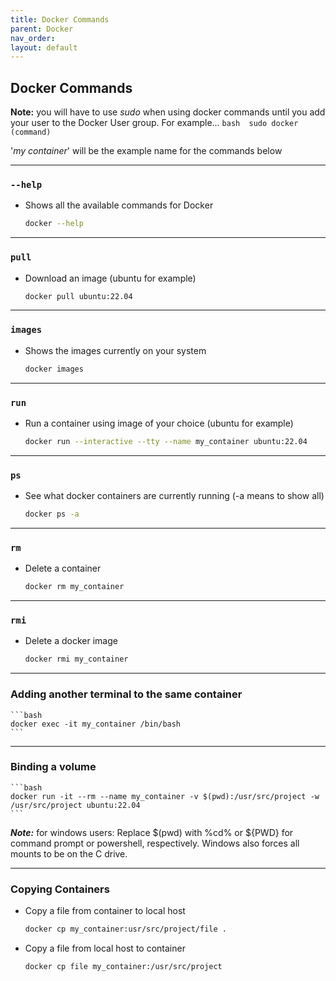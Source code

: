 ```yaml
---
title: Docker Commands
parent: Docker
nav_order: 
layout: default
---
```


## Docker Commands 

**Note:** you will have to use _sudo_ when using docker commands until you add your user to the Docker User group. For example...
    ```bash 
    sudo docker (command)
    ```

'_my container_' will be the example name for the commands below

---

### `--help`
- Shows all the available commands for Docker
    ```bash
    docker --help
    ```

---
### `pull`
- Download an image (ubuntu for example)
    ```bash
    docker pull ubuntu:22.04
    ```

---
### `images`
- Shows the images currently on your system
    ```bash
    docker images
    ```

---
### `run`
- Run a container using image of your choice (ubuntu for example)
    ```bash
    docker run --interactive --tty --name my_container ubuntu:22.04
    ```
---
### `ps`
- See what docker containers are currently running (-a means to show all)
    ```bash 
    docker ps -a
    ```

---
### `rm`
- Delete a container
    ```bash
    docker rm my_container
    ```

---
### `rmi` 
- Delete a docker image
    ```bash
    docker rmi my_container
    ```

---

### Adding another terminal to the same container
    ```bash
    docker exec -it my_container /bin/bash
    ```

---
### Binding a volume

    ```bash 
    docker run -it --rm --name my_container -v $(pwd):/usr/src/project -w /usr/src/project ubuntu:22.04
    ```
**_Note:_** for windows users: Replace $(pwd) with %cd% or ${PWD} for command prompt or powershell, respectively. Windows also forces all mounts to be on the C drive.

---
### Copying Containers
- Copy a file from container to local host
    ```bash
    docker cp my_container:usr/src/project/file .
    ```
- Copy a file from local host to container
    ```bash
    docker cp file my_container:/usr/src/project
    ```



